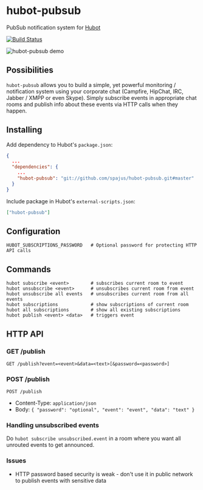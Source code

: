 hubot-pubsub
============

PubSub notification system for [Hubot](https://github.com/github/hubot)

[![Build Status](https://travis-ci.org/spajus/hubot-pubsub.png?branch=master)](https://travis-ci.org/spajus/hubot-pubsub)

![hubot-pubsub demo](https://dl.dropboxusercontent.com/u/176100/opensource/hubot-pubsub.gif)

## Possibilities

`hubot-pubsub` allows you to build a simple, yet powerful monitoring / notification system using your corporate chat
(Campfire, HipChat, IRC, Jabber / XMPP or even Skype). Simply subscribe events in appropriate chat rooms and publish
info about these events via HTTP calls when they happen.

## Installing

Add dependency to Hubot's `package.json`:
```json
{
  ...
  "dependencies": {
    ...
    "hubot-pubsub": "git://github.com/spajus/hubot-pubsub.git#master"
  }
}
```

Include package in Hubot's `external-scripts.json`:
```json
["hubot-pubsub"]
```

## Configuration

    HUBOT_SUBSCRIPTIONS_PASSWORD   # Optional password for protecting HTTP API calls

## Commands

    hubot subscribe <event>        # subscribes current room to event
    hubot unsubscribe <event>      # unsubscribes current room from event
    hubot unsubscribe all events   # unsubscribes current room from all events
    hubot subscriptions            # show subscriptions of current room
    hubot all subscriptions        # show all existing subscriptions
    hubot publish <event> <data>   # triggers event

## HTTP API

### GET /publish

    GET /publish?event=<event>&data=<text>[&password=<password>]


### POST /publish

    POST /publish

  - Content-Type: `application/json`
  - Body: `{ "password": "optional", "event": "event", "data": "text" }`

### Handling unsubscribed events

Do `hubot subscribe unsubscribed.event` in a room where you want all unrouted events to get announced.

### Issues

- HTTP password based security is weak - don't use it in public network to publish events with sensitive data

